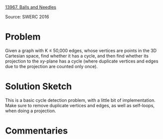 [13967. Balls and Needles](https://www.acmicpc.net/problem/13967)

Source: SWERC 2016


# Problem

Given a graph with K ≤ 50,000 edges, whose vertices are points in the 3D Cartesian space, find whether it has a cycle, and then find whether its projection to the xy-plane has a cycle (where duplicate vertices and edges due to the projection are counted only once).

# Solution Sketch

This is a basic cycle detection problem, with a little bit of implementation. Make sure to remove duplicate vertices and edges, as well as self-loops, when doing a projection.

# Commentaries


